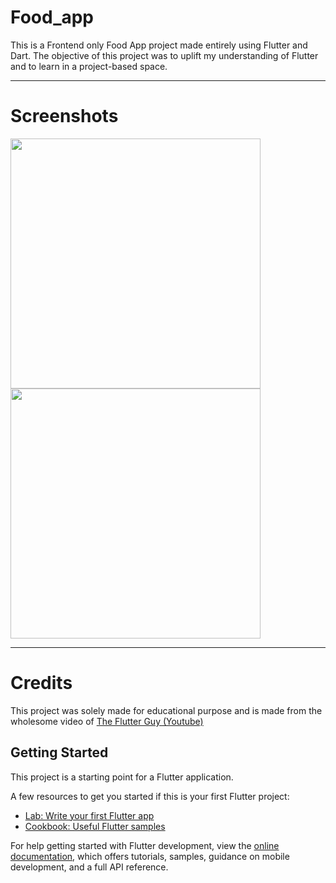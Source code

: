 # Food_app

This is a Frontend only Food App project made entirely using Flutter and Dart.
The objective of this project was to uplift my understanding of Flutter and to learn in a project-based space.

<hr>

# Screenshots

<img src="https://github.com/HorizonChaser12/FoodApp/assets/78254378/4d2c3fe0-04f4-4df2-9f94-fc3737903fe4" width="400px"  >

<div>
</div>

<img src= "https://github.com/HorizonChaser12/FoodApp/assets/78254378/4da26de1-5345-4821-90f9-4345efb5e5a2" width="400px" >

<hr>

# Credits
This project was solely made for educational purpose and is made from the wholesome video of [The Flutter Guy (Youtube)](https://www.youtube.com/watch?v=D4nhaszNW4o)

## Getting Started

This project is a starting point for a Flutter application.

A few resources to get you started if this is your first Flutter project:

- [Lab: Write your first Flutter app](https://docs.flutter.dev/get-started/codelab)
- [Cookbook: Useful Flutter samples](https://docs.flutter.dev/cookbook)

For help getting started with Flutter development, view the
[online documentation](https://docs.flutter.dev/), which offers tutorials,
samples, guidance on mobile development, and a full API reference.
